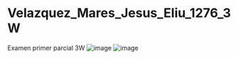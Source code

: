 # Velazquez_Mares_Jesus_Eliu_1276_3W
Examen primer parcial 3W
![image](https://github.com/user-attachments/assets/4e211331-a598-47bc-88de-1af79f88e1ff)
![image](https://github.com/user-attachments/assets/bb7d113e-b802-4637-b7bd-878e978beade)
